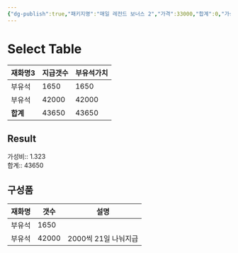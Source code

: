 ```yaml
---
{"dg-publish":true,"패키지명":"매일 레전드 보너스 2","가격":33000,"합계":0,"가성비":0,"permalink":"/Publish/Goods/Package/매일 레전드 보너스 2/","dgPassFrontmatter":true}
---
```



# Select Table
<div><table class="dataview table-view-table"><thead class="table-view-thead"><tr class="table-view-tr-header"><th class="table-view-th"><span>재화명</span><span class="dataview small-text">3</span></th><th class="table-view-th"><span>지급갯수</span></th><th class="table-view-th"><span>부유석가치</span></th></tr></thead><tbody class="table-view-tbody"><tr><td><span>부유석</span></td><td>1650</td><td>1650</td></tr><tr><td><span>부유석</span></td><td>42000</td><td>42000</td></tr><tr><td><span><strong>합계</strong></span></td><td>43650</td><td>43650</td></tr></tbody></table></div><p><span><h2 data-heading="Result" dir="auto">Result</h2></span></p><span><span>가성비:: 1.323 <br></span></span><span><span>합계:: 43650</span></span>

## 구성품
| **재화명** | **갯수** | 설명             |
| ------- | ------ | -------------- |
| 부유석     | 1650   |                |
| 부유석     | 42000  | 2000씩 21일 나눠지급 |


